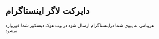 # دایرکت لاگر اینستاگرام 
هرپیامی به پیوی شما دراینستاگرام ارسال شود در وب هوک دیسکور شما فوروارد میشود
